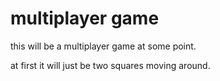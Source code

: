 # multiplayer game

this will be a multiplayer game at some point.

at first it will just be two squares moving around.
